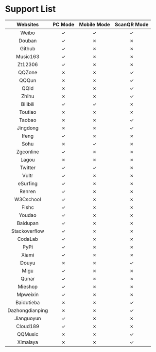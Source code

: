 # Support List

|  Websites        | PC Mode | Mobile Mode | ScanQR Mode |
|  :----:          | :----:  | :----:      | :----:      |
|  Weibo           | ✓       | ✓           | ✓           |
|  Douban          | ✓       | ✗           | ✗           |
|  Github          | ✓       | ✗           | ✗           |
|  Music163        | ✓       | ✗           | ✗           |
|  Zt12306         | ✓       | ✗           | ✗           |
|  QQZone          | ✗       | ✗           | ✓           |
|  QQQun           | ✗       | ✗           | ✓           |
|  QQId			   | ✗       | ✗           | ✓           |
|  Zhihu		   | ✗       | ✗           | ✓           |
|  Bilibili		   | ✓       | ✓           | ✗           |
|  Toutiao		   | ✗       | ✗           | ✗           |
|  Taobao          | ✗       | ✗           | ✓           |
|  Jingdong        | ✗       | ✗           | ✓           |
|  Ifeng           | ✓       | ✗           | ✗           |
|  Sohu            | ✗       | ✓           | ✗           |
|  Zgconline       | ✓       | ✗           | ✗           |
|  Lagou           | ✗       | ✗           | ✗           |
|  Twitter         | ✓       | ✓           | ✗           |
|  Vultr           | ✓       | ✗           | ✗           |
|  eSurfing        | ✓       | ✗           | ✗           |
|  Renren          | ✓       | ✗           | ✗           |
|  W3Cschool       | ✓       | ✗           | ✗           |
|  Fishc           | ✓       | ✗           | ✗           |
|  Youdao          | ✓       | ✗           | ✗           |
|  Baidupan        | ✓       | ✗           | ✗           |
|  Stackoverflow   | ✓       | ✗           | ✗           |
|  CodaLab         | ✓       | ✗           | ✗           |
|  PyPi            | ✓       | ✗           | ✗           |
|  Xiami           | ✓       | ✗           | ✗           |
|  Douyu           | ✗       | ✗           | ✓           |
|  Migu            | ✓       | ✗           | ✗           |
|  Qunar           | ✓       | ✗           | ✗           |
|  Mieshop         | ✓       | ✗           | ✗           |
|  Mpweixin        | ✓       | ✗           | ✗           |
|  Baidutieba      | ✗       | ✗           | ✓           |
|  Dazhongdianping | ✗       | ✗           | ✓           |
|  Jianguoyun      | ✓       | ✗           | ✗           |
|  Cloud189        | ✓       | ✗           | ✗           |
|  QQMusic         | ✗       | ✗           | ✓           |
|  Ximalaya        | ✗       | ✗           | ✓           |